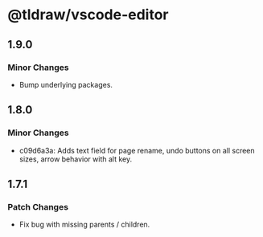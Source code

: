 # @tldraw/vscode-editor

## 1.9.0

### Minor Changes

- Bump underlying packages.

## 1.8.0

### Minor Changes

- c09d6a3a: Adds text field for page rename, undo buttons on all screen sizes, arrow behavior with alt key.

## 1.7.1

### Patch Changes

- Fix bug with missing parents / children.

